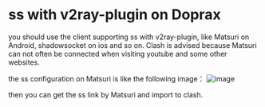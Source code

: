 # ss with v2ray-plugin on Doprax
you should use the client supporting ss with v2ray-plugin, like Matsuri on Android, shadowsocket on ios and so on. Clash is advised because Matsuri can not often be connected when visiting youtube and some other websites.

the ss configuration on Matsuri is like the following image： 
![image](https://github.com/Mrzyang/doprax_ss/blob/master/Matsuri_configuration.png)

then you can get the ss link by Matsuri and import to clash.